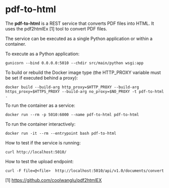 # pdf-to-html

The **pdf-to-html** is a REST service that converts PDF files into HTML. It uses the
pdf2htmlEx [1] tool to convert PDF files.

The service can be executed as a single Python application or within a container.

To execute as a Python application:

    gunicorn --bind 0.0.0.0:5010 --chdir src/main/python wsgi:app

To build or rebuild the Docker image type (the HTTP_PROXY variable must
be set if executed behind a proxy):

    docker build --build-arg http_proxy=$HTTP_PROXY --build-arg https_proxy=$HTTPS_PROXY --build-arg no_proxy=$NO_PROXY -t pdf-to-html .

To run the container as a service:

    docker run --rm -p 5010:6000 --name pdf-to-html pdf-to-html

To run the container interactively:

    docker run -it --rm --entrypoint bash pdf-to-html

How to test if the service is running:

    curl http://localhost:5010/

How to test the upload endpoint:

    curl -F file=@<file>  http://localhost:5010/api/v1.0/documents/convert

[1] https://github.com/coolwanglu/pdf2htmlEX